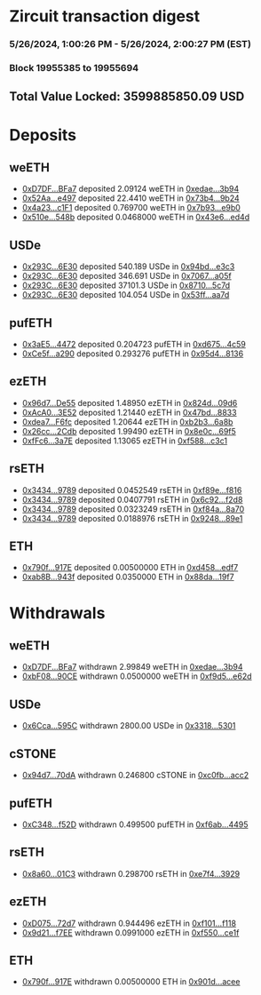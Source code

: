 # Zircuit transaction digest
### 5/26/2024, 1:00:26 PM - 5/26/2024, 2:00:27 PM (EST)
### Block 19955385 to 19955694

## Total Value Locked: 3599885850.09 USD

# Deposits
## weETH
- [0xD7DF...BFa7](https://etherscan.io/address/0xD7DF7E085214743530afF339aFC420c7c720BFa7) deposited 2.09124 weETH in [0xedae...3b94](https://etherscan.io/tx/0xD7DF7E085214743530afF339aFC420c7c720BFa7)
- [0x52Aa...e497](https://etherscan.io/address/0x52Aa899454998Be5b000Ad077a46Bbe360F4e497) deposited 22.4410 weETH in [0x73b4...9b24](https://etherscan.io/tx/0x52Aa899454998Be5b000Ad077a46Bbe360F4e497)
- [0x4a23...c1F1](https://etherscan.io/address/0x4a23fFB4c13DCA6fB3d0Dc61D1AE70A0E84ac1F1) deposited 0.769700 weETH in [0x7b93...e9b0](https://etherscan.io/tx/0x4a23fFB4c13DCA6fB3d0Dc61D1AE70A0E84ac1F1)
- [0x510e...548b](https://etherscan.io/address/0x510e2B1eEcFA0c0c05742Bfe8BE64f1d77Bd548b) deposited 0.0468000 weETH in [0x43e6...ed4d](https://etherscan.io/tx/0x510e2B1eEcFA0c0c05742Bfe8BE64f1d77Bd548b)
## USDe
- [0x293C...6E30](https://etherscan.io/address/0x293C6937D8D82e05B01335F7B33FBA0c8e256E30) deposited 540.189 USDe in [0x94bd...e3c3](https://etherscan.io/tx/0x293C6937D8D82e05B01335F7B33FBA0c8e256E30)
- [0x293C...6E30](https://etherscan.io/address/0x293C6937D8D82e05B01335F7B33FBA0c8e256E30) deposited 346.691 USDe in [0x7067...a05f](https://etherscan.io/tx/0x293C6937D8D82e05B01335F7B33FBA0c8e256E30)
- [0x293C...6E30](https://etherscan.io/address/0x293C6937D8D82e05B01335F7B33FBA0c8e256E30) deposited 37101.3 USDe in [0x8710...5c7d](https://etherscan.io/tx/0x293C6937D8D82e05B01335F7B33FBA0c8e256E30)
- [0x293C...6E30](https://etherscan.io/address/0x293C6937D8D82e05B01335F7B33FBA0c8e256E30) deposited 104.054 USDe in [0x53ff...aa7d](https://etherscan.io/tx/0x293C6937D8D82e05B01335F7B33FBA0c8e256E30)
## pufETH
- [0x3aE5...4472](https://etherscan.io/address/0x3aE5226247611721F242050E146DE1e5EDb44472) deposited 0.204723 pufETH in [0xd675...4c59](https://etherscan.io/tx/0x3aE5226247611721F242050E146DE1e5EDb44472)
- [0xCe5f...a290](https://etherscan.io/address/0xCe5f6C861587a23Dd0d53a10824BA6978Efda290) deposited 0.293276 pufETH in [0x95d4...8136](https://etherscan.io/tx/0xCe5f6C861587a23Dd0d53a10824BA6978Efda290)
## ezETH
- [0x96d7...De55](https://etherscan.io/address/0x96d79b47Dd65743B8739AE3CEcdf59dF46a7De55) deposited 1.48950 ezETH in [0x824d...09d6](https://etherscan.io/tx/0x96d79b47Dd65743B8739AE3CEcdf59dF46a7De55)
- [0xAcA0...3E52](https://etherscan.io/address/0xAcA0B0BC787389f032E6d498A8e1230225883E52) deposited 1.21440 ezETH in [0x47bd...8833](https://etherscan.io/tx/0xAcA0B0BC787389f032E6d498A8e1230225883E52)
- [0xdea7...F6fc](https://etherscan.io/address/0xdea7c1729686D863C1b3Ba1d27324812d046F6fc) deposited 1.20644 ezETH in [0xb2b3...6a8b](https://etherscan.io/tx/0xdea7c1729686D863C1b3Ba1d27324812d046F6fc)
- [0x26cc...2Cdb](https://etherscan.io/address/0x26cceAbbD262333347a31deB05b206ddD01D2Cdb) deposited 1.99490 ezETH in [0x8e0c...69f5](https://etherscan.io/tx/0x26cceAbbD262333347a31deB05b206ddD01D2Cdb)
- [0xfFc6...3a7E](https://etherscan.io/address/0xfFc6766Bd76A63Aaf1fA5dD0e82233ADdB3F3a7E) deposited 1.13065 ezETH in [0xf588...c3c1](https://etherscan.io/tx/0xfFc6766Bd76A63Aaf1fA5dD0e82233ADdB3F3a7E)
## rsETH
- [0x3434...9789](https://etherscan.io/address/0x34349c5569e7B846c3558961552D2202760A9789) deposited 0.0452549 rsETH in [0xf89e...f816](https://etherscan.io/tx/0x34349c5569e7B846c3558961552D2202760A9789)
- [0x3434...9789](https://etherscan.io/address/0x34349c5569e7B846c3558961552D2202760A9789) deposited 0.0407791 rsETH in [0x6c92...f2d8](https://etherscan.io/tx/0x34349c5569e7B846c3558961552D2202760A9789)
- [0x3434...9789](https://etherscan.io/address/0x34349c5569e7B846c3558961552D2202760A9789) deposited 0.0323249 rsETH in [0xf84a...8a70](https://etherscan.io/tx/0x34349c5569e7B846c3558961552D2202760A9789)
- [0x3434...9789](https://etherscan.io/address/0x34349c5569e7B846c3558961552D2202760A9789) deposited 0.0188976 rsETH in [0x9248...89e1](https://etherscan.io/tx/0x34349c5569e7B846c3558961552D2202760A9789)
## ETH
- [0x790f...917E](https://etherscan.io/address/0x790ff44266b1900a4AE03D3c0fe9697e04Be917E) deposited 0.00500000 ETH in [0xd458...edf7](https://etherscan.io/tx/0x790ff44266b1900a4AE03D3c0fe9697e04Be917E)
- [0xab8B...943f](https://etherscan.io/address/0xab8B3bc447B258f13f9429c718D2D0584eaf943f) deposited 0.0350000 ETH in [0x88da...19f7](https://etherscan.io/tx/0xab8B3bc447B258f13f9429c718D2D0584eaf943f)
# Withdrawals
## weETH
- [0xD7DF...BFa7](https://etherscan.io/address/0xD7DF7E085214743530afF339aFC420c7c720BFa7) withdrawn 2.99849 weETH in [0xedae...3b94](https://etherscan.io/tx/0xD7DF7E085214743530afF339aFC420c7c720BFa7)
- [0xbF08...90CE](https://etherscan.io/address/0xbF084A16629529dd84F2ea12535c82BB684990CE) withdrawn 0.0500000 weETH in [0xf9d5...e62d](https://etherscan.io/tx/0xbF084A16629529dd84F2ea12535c82BB684990CE)
## USDe
- [0x6Cca...595C](https://etherscan.io/address/0x6Ccadf32db8549Ef290d9a7F371cb0cB735C595C) withdrawn 2800.00 USDe in [0x3318...5301](https://etherscan.io/tx/0x6Ccadf32db8549Ef290d9a7F371cb0cB735C595C)
## cSTONE
- [0x94d7...70dA](https://etherscan.io/address/0x94d7dc89c6f0656Ba8C38aF88fE59912fabC70dA) withdrawn 0.246800 cSTONE in [0xc0fb...acc2](https://etherscan.io/tx/0x94d7dc89c6f0656Ba8C38aF88fE59912fabC70dA)
## pufETH
- [0xC348...f52D](https://etherscan.io/address/0xC3483C41f0f4e16E943587E183908580b641f52D) withdrawn 0.499500 pufETH in [0xf6ab...4495](https://etherscan.io/tx/0xC3483C41f0f4e16E943587E183908580b641f52D)
## rsETH
- [0x8a60...01C3](https://etherscan.io/address/0x8a606c4d3fDFd5A99ee3dE3883316277127901C3) withdrawn 0.298700 rsETH in [0xe7f4...3929](https://etherscan.io/tx/0x8a606c4d3fDFd5A99ee3dE3883316277127901C3)
## ezETH
- [0xD075...72d7](https://etherscan.io/address/0xD075d9CB27E42b279c9F81BF8455fE65108d72d7) withdrawn 0.944496 ezETH in [0xf101...f118](https://etherscan.io/tx/0xD075d9CB27E42b279c9F81BF8455fE65108d72d7)
- [0x9d21...f7EE](https://etherscan.io/address/0x9d21616D61C5897269BC3dFDc071fa94f8AAf7EE) withdrawn 0.0991000 ezETH in [0xf550...ce1f](https://etherscan.io/tx/0x9d21616D61C5897269BC3dFDc071fa94f8AAf7EE)
## ETH
- [0x790f...917E](https://etherscan.io/address/0x790ff44266b1900a4AE03D3c0fe9697e04Be917E) withdrawn 0.00500000 ETH in [0x901d...acee](https://etherscan.io/tx/0x790ff44266b1900a4AE03D3c0fe9697e04Be917E)

